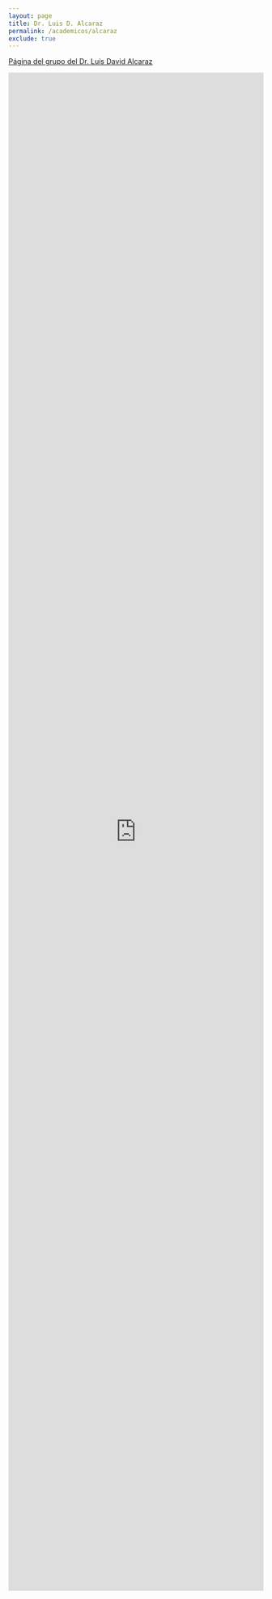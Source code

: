 ```yaml
---
layout: page
title: Dr. Luis D. Alcaraz
permalink: /academicos/alcaraz
exclude: true
---
```


[Página del grupo del Dr. Luis David Alcaraz](http://web.ecologia.unam.mx/laboratorios/genomica/)

<iframe width='100%' height='3000' frameBorder='0' src='http://web.ecologia.unam.mx/laboratorios/genomica/'></iframe>
